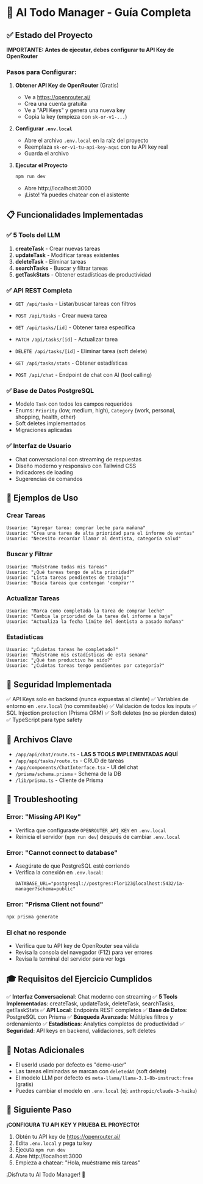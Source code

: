 # 🤖 AI Todo Manager - Guía Completa

## ✅ Estado del Proyecto

**IMPORTANTE: Antes de ejecutar, debes configurar tu API Key de OpenRouter**

### Pasos para Configurar:

1. **Obtener API Key de OpenRouter** (Gratis)
   - Ve a https://openrouter.ai/
   - Crea una cuenta gratuita
   - Ve a "API Keys" y genera una nueva key
   - Copia la key (empieza con `sk-or-v1-...`)

2. **Configurar `.env.local`**
   - Abre el archivo `.env.local` en la raíz del proyecto
   - Reemplaza `sk-or-v1-tu-api-key-aqui` con tu API key real
   - Guarda el archivo

3. **Ejecutar el Proyecto**
   ```bash
   npm run dev
   ```
   - Abre http://localhost:3000
   - ¡Listo! Ya puedes chatear con el asistente

## 📋 Funcionalidades Implementadas

### ✅ 5 Tools del LLM

1. **createTask** - Crear nuevas tareas
2. **updateTask** - Modificar tareas existentes
3. **deleteTask** - Eliminar tareas
4. **searchTasks** - Buscar y filtrar tareas
5. **getTaskStats** - Obtener estadísticas de productividad

### ✅ API REST Completa

- `GET /api/tasks` - Listar/buscar tareas con filtros
- `POST /api/tasks` - Crear nueva tarea
- `GET /api/tasks/[id]` - Obtener tarea específica
- `PATCH /api/tasks/[id]` - Actualizar tarea
- `DELETE /api/tasks/[id]` - Eliminar tarea (soft delete)
- `GET /api/tasks/stats` - Obtener estadísticas

- `POST /api/chat` - Endpoint de chat con AI (tool calling)

### ✅ Base de Datos PostgreSQL

- Modelo `Task` con todos los campos requeridos
- Enums: `Priority` (low, medium, high), `Category` (work, personal, shopping, health, other)
- Soft deletes implementados
- Migraciones aplicadas

### ✅ Interfaz de Usuario

- Chat conversacional con streaming de respuestas
- Diseño moderno y responsivo con Tailwind CSS
- Indicadores de loading
- Sugerencias de comandos

## 🎯 Ejemplos de Uso

### Crear Tareas
```
Usuario: "Agregar tarea: comprar leche para mañana"
Usuario: "Crea una tarea de alta prioridad para el informe de ventas"
Usuario: "Necesito recordar llamar al dentista, categoría salud"
```

### Buscar y Filtrar
```
Usuario: "Muéstrame todas mis tareas"
Usuario: "¿Qué tareas tengo de alta prioridad?"
Usuario: "Lista tareas pendientes de trabajo"
Usuario: "Busca tareas que contengan 'comprar'"
```

### Actualizar Tareas
```
Usuario: "Marca como completada la tarea de comprar leche"
Usuario: "Cambia la prioridad de la tarea del informe a baja"
Usuario: "Actualiza la fecha límite del dentista a pasado mañana"
```

### Estadísticas
```
Usuario: "¿Cuántas tareas he completado?"
Usuario: "Muéstrame mis estadísticas de esta semana"
Usuario: "¿Qué tan productivo he sido?"
Usuario: "¿Cuántas tareas tengo pendientes por categoría?"
```

## 🔐 Seguridad Implementada

✅ API Keys solo en backend (nunca expuestas al cliente)
✅ Variables de entorno en `.env.local` (no commiteable)
✅ Validación de todos los inputs
✅ SQL Injection protection (Prisma ORM)
✅ Soft deletes (no se pierden datos)
✅ TypeScript para type safety

## 📁 Archivos Clave

- `/app/api/chat/route.ts` - **LAS 5 TOOLS IMPLEMENTADAS AQUÍ**
- `/app/api/tasks/route.ts` - CRUD de tareas
- `/app/components/ChatInterface.tsx` - UI del chat
- `/prisma/schema.prisma` - Schema de la DB
- `/lib/prisma.ts` - Cliente de Prisma

## 🚨 Troubleshooting

### Error: "Missing API Key"
- Verifica que configuraste `OPENROUTER_API_KEY` en `.env.local`
- Reinicia el servidor (`npm run dev`) después de cambiar `.env.local`

### Error: "Cannot connect to database"
- Asegúrate de que PostgreSQL esté corriendo
- Verifica la conexión en `.env.local`:
  ```
  DATABASE_URL="postgresql://postgres:Flor123@localhost:5432/ia-manager?schema=public"
  ```

### Error: "Prisma Client not found"
```bash
npx prisma generate
```

### El chat no responde
- Verifica que tu API key de OpenRouter sea válida
- Revisa la consola del navegador (F12) para ver errores
- Revisa la terminal del servidor para ver logs

## 🎓 Requisitos del Ejercicio Cumplidos

✅ **Interfaz Conversacional**: Chat moderno con streaming
✅ **5 Tools Implementadas**: createTask, updateTask, deleteTask, searchTasks, getTaskStats
✅ **API Local**: Endpoints REST completos
✅ **Base de Datos**: PostgreSQL con Prisma
✅ **Búsqueda Avanzada**: Múltiples filtros y ordenamiento
✅ **Estadísticas**: Analytics completos de productividad
✅ **Seguridad**: API keys en backend, validaciones, soft deletes

## 📝 Notas Adicionales

- El userId usado por defecto es "demo-user"
- Las tareas eliminadas se marcan con `deletedAt` (soft delete)
- El modelo LLM por defecto es `meta-llama/llama-3.1-8b-instruct:free` (gratis)
- Puedes cambiar el modelo en `.env.local` (ej: `anthropic/claude-3-haiku`)

## 🚀 Siguiente Paso

**¡CONFIGURA TU API KEY Y PRUEBA EL PROYECTO!**

1. Obtén tu API key de https://openrouter.ai/
2. Edita `.env.local` y pega tu key
3. Ejecuta `npm run dev`
4. Abre http://localhost:3000
5. Empieza a chatear: "Hola, muéstrame mis tareas"

¡Disfruta tu AI Todo Manager! 🎉
